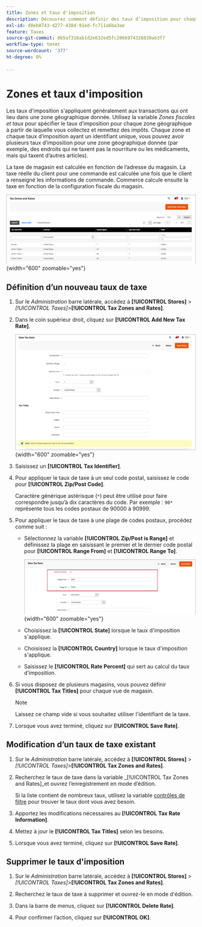 ```yaml
---
title: Zones et taux d'imposition
description: Découvrez comment définir des taux d’imposition pour chaque zone géographique où vous collectez et remettez des impôts.
exl-id: d8eb0743-d277-438d-91ed-fc711a6ba3ae
feature: Taxes
source-git-commit: 8b5af316ab1d2e632ed5fc2066974326830ab3f7
workflow-type: tm+mt
source-wordcount: '377'
ht-degree: 0%

---
```


# Zones et taux d&#39;imposition

Les taux d&#39;imposition s&#39;appliquent généralement aux transactions qui ont lieu dans une zone géographique donnée. Utilisez la variable _Zones fiscales et taux_ pour spécifier le taux d’imposition pour chaque zone géographique à partir de laquelle vous collectez et remettez des impôts. Chaque zone et chaque taux d’imposition ayant un identifiant unique, vous pouvez avoir plusieurs taux d’imposition pour une zone géographique donnée (par exemple, des endroits qui ne taxent pas la nourriture ou les médicaments, mais qui taxent d’autres articles).

La taxe de magasin est calculée en fonction de l’adresse du magasin. La taxe réelle du client pour une commande est calculée une fois que le client a renseigné les informations de commande. Commerce calcule ensuite la taxe en fonction de la configuration fiscale du magasin.

![Zones fiscales et taux](./assets/tax-zones-rates.png){width="600" zoomable="yes"}

## Définition d’un nouveau taux de taxe

1. Sur le _Administration_ barre latérale, accédez à **[!UICONTROL Stores]** > _[!UICONTROL Taxes]_>**[!UICONTROL Tax Zones and Rates]**.

1. Dans le coin supérieur droit, cliquez sur **[!UICONTROL Add New Tax Rate]**.

   ![Nouveau taux d&#39;imposition](./assets/tax-rate-new.png){width="600" zoomable="yes"}

1. Saisissez un **[!UICONTROL Tax Identifier]**.

1. Pour appliquer le taux de taxe à un seul code postal, saisissez le code pour **[!UICONTROL Zip/Post Code]**.

   Caractère générique astérisque (`*`) peut être utilisé pour faire correspondre jusqu’à dix caractères du code. Par exemple : `90*` représente tous les codes postaux de 90000 à 90999.

1. Pour appliquer le taux de taxe à une plage de codes postaux, procédez comme suit :

   - Sélectionnez la variable **[!UICONTROL Zip/Post is Range]** et définissez la plage en saisissant le premier et le dernier code postal pour **[!UICONTROL Range From]** et **[!UICONTROL Range To]**.

     ![ZIP/Post correspond à la plage](./assets/tax-rate-new-zip-post-range.png){width="600" zoomable="yes"}

   - Choisissez la **[!UICONTROL State]** lorsque le taux d&#39;imposition s&#39;applique.

   - Choisissez la **[!UICONTROL Country]** lorsque le taux d&#39;imposition s&#39;applique.

   - Saisissez le **[!UICONTROL Rate Percent]** qui sert au calcul du taux d’imposition.

1. Si vous disposez de plusieurs magasins, vous pouvez définir **[!UICONTROL Tax Titles]** pour chaque vue de magasin.

   >[!NOTE]
   >
   >Laissez ce champ vide si vous souhaitez utiliser l&#39;identifiant de la taxe.

1. Lorsque vous avez terminé, cliquez sur **[!UICONTROL Save Rate]**.

## Modification d’un taux de taxe existant

1. Sur le _Administration_ barre latérale, accédez à **[!UICONTROL Stores]** > _[!UICONTROL Taxes]_>**[!UICONTROL Tax Zones and Rates]**.

1. Recherchez le taux de taxe dans la variable _[!UICONTROL Tax Zones and Rates]_et ouvrez l’enregistrement en mode d’édition.

   Si la liste contient de nombreux taux, utilisez la variable [contrôles de filtre](../getting-started/admin-grid-controls.md) pour trouver le taux dont vous avez besoin.

1. Apportez les modifications nécessaires au **[!UICONTROL Tax Rate Information]**.

1. Mettez à jour le **[!UICONTROL Tax Titles]** selon les besoins.

1. Lorsque vous avez terminé, cliquez sur **[!UICONTROL Save Rate]**.

## Supprimer le taux d&#39;imposition

1. Sur le _Administration_ barre latérale, accédez à **[!UICONTROL Stores]** > _[!UICONTROL Taxes]_>**[!UICONTROL Tax Zones and Rates]**.

1. Recherchez le taux de taxe à supprimer et ouvrez-le en mode d&#39;édition.

1. Dans la barre de menus, cliquez sur **[!UICONTROL Delete Rate]**.

1. Pour confirmer l’action, cliquez sur **[!UICONTROL OK]**.
